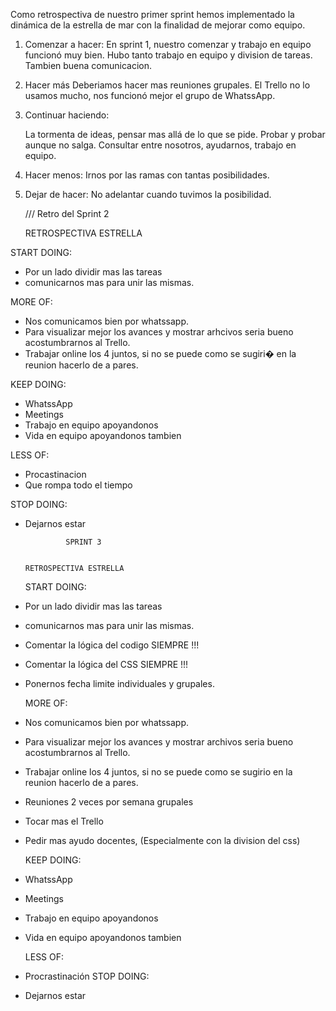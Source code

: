 Como retrospectiva de nuestro primer sprint hemos implementado la dinámica de la estrella de mar con la finalidad de mejorar como equipo.

1. Comenzar a hacer:
   En sprint 1, nuestro comenzar y trabajo en equipo funcionó muy bien.
   Hubo tanto trabajo en equipo y division de tareas.
   Tambien buena comunicacion.

2. Hacer más
   Deberiamos hacer mas reuniones grupales.
   El Trello no lo usamos mucho, nos funcionó mejor el grupo de WhatssApp.

3. Continuar haciendo:

   La tormenta de ideas, pensar mas allá de lo que se pide.
   Probar y probar aunque no salga.
   Consultar entre nosotros, ayudarnos, trabajo en equipo.

4. Hacer menos:
   Irnos por las ramas con tantas posibilidades.

5. Dejar de hacer:
   No adelantar cuando tuvimos la posibilidad.

   /// Retro del Sprint 2

   RETROSPECTIVA ESTRELLA

START DOING:

- Por un lado dividir mas las tareas
- comunicarnos mas para unir las mismas.

MORE OF:

- Nos comunicamos bien por whatssapp.
- Para visualizar mejor los avances y mostrar arhcivos seria bueno acostumbrarnos al Trello.
- Trabajar online los 4 juntos, si no se puede como se sugiri� en la reunion hacerlo de a pares.

KEEP DOING:

- WhatssApp
- Meetings
- Trabajo en equipo apoyandonos
- Vida en equipo apoyandonos tambien

LESS OF:

- Procastinacion
- Que rompa todo el tiempo

STOP DOING:

- Dejarnos estar

               SPRINT 3


      RETROSPECTIVA ESTRELLA

   START DOING:

* Por un lado dividir mas las tareas
* comunicarnos mas para unir las mismas.
* Comentar la lógica del codigo SIEMPRE !!!
* Comentar la lógica del CSS SIEMPRE !!!
* Ponernos fecha limite individuales y grupales.

   MORE OF:

* Nos comunicamos bien por whatssapp.
* Para visualizar mejor los avances y mostrar archivos seria bueno acostumbrarnos al Trello.
* Trabajar online los 4 juntos, si no se puede como se sugirio en la reunion hacerlo de a pares.
* Reuniones 2 veces por semana grupales
* Tocar mas el Trello
* Pedir mas ayudo docentes, (Especialmente con la division del css)

   KEEP DOING:

* WhatssApp
* Meetings
* Trabajo en equipo apoyandonos
* Vida en equipo apoyandonos tambien

   LESS OF:

* Procrastinación
STOP DOING:
* Dejarnos estar